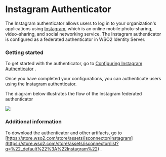 # Instagram Authenticator

The Instagram authenticator allows users to log in to your
organization's applications using
[Instagram](https://www.instagram.com/), which is an online mobile
photo-sharing, video-sharing, and social networking service. The
Instagram authenticator is configured as a federated authenticator in
WSO2 Identity Server.

### Getting started

To get started with the authenticator, go to [Configuring Instagram
Authenticator](https://docs.wso2.com/display/ISCONNECTORS/Configuring+Instagram+Authenticator)
.

Once you have completed your configurations, you can authenticate users
using the Instagram authenticator.

  

The diagram below illustrates the flow of the Instagram federated
authenticator

  

![](attachments/49091418/76746190.png?effects=border-simple,blur-border) 

### Additional information

To download the authenticator and other artifacts, go to
[https://store.wso2.com/store/assets/isconnector/instagram](https://store.wso2.com/store/assets/isconnector/list?q=%22_default%22%3A%22Instagram%22)
.

  
